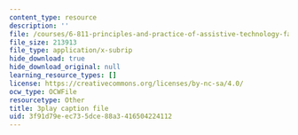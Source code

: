 ```yaml
---
content_type: resource
description: ''
file: /courses/6-811-principles-and-practice-of-assistive-technology-fall-2014/3f91d79eec735dce88a3416504224112_x18bMLW4eO4.vtt
file_size: 213913
file_type: application/x-subrip
hide_download: true
hide_download_original: null
learning_resource_types: []
license: https://creativecommons.org/licenses/by-nc-sa/4.0/
ocw_type: OCWFile
resourcetype: Other
title: 3play caption file
uid: 3f91d79e-ec73-5dce-88a3-416504224112
---
```

